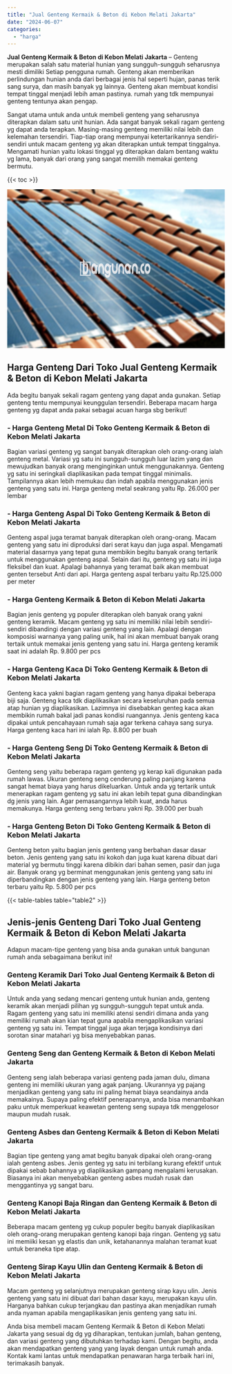 ```yaml
---
title: "Jual Genteng Kermaik & Beton di Kebon Melati Jakarta"
date: "2024-06-07"
categories: 
  - "harga"
---
```


**Jual Genteng Kermaik & Beton di Kebon Melati Jakarta** – Genteng merupakan salah satu material hunian yang sungguh-sungguh seharusnya mesti dimiliki Setiap pengguna rumah. Genteng akan memberikan perlindungan hunian anda dari berbagai jenis hal seperti hujan, panas terik sang surya, dan masih banyak yg lainnya. Genteng akan membuat kondisi tempat tinggal menjadi lebih aman pastinya. rumah yang tdk mempunyai genteng tentunya akan pengap.

Sangat utama untuk anda untuk membeli genteng yang seharusnya diterapkan dalam satu unit hunian. Ada sangat banyak sekali ragam genteng yg dapat anda terapkan. Masing-masing genteng memiliki nilai lebih dan kelemahan tersendiri. Tiap-tiap orang mempunyai ketertarikannya sendiri-sendiri untuk macam genteng yg akan diterapkan untuk tempat tinggalnya. Mengamati hunian yaitu lokasi tinggal yg diterapkan dalam bentang waktu yg lama, banyak dari orang yang sangat memilih memakai genteng bermutu.

{{< toc >}}

![Jual Genteng Kermaik & Beton di Kebon Melati Jakarta](/images/genteng-minimalis-murah02.png)

## Harga Genteng Dari Toko Jual Genteng Kermaik & Beton di Kebon Melati Jakarta

Ada begitu banyak sekali ragam genteng yang dapat anda gunakan. Setiap genteng tentu mempunyai keunggulan tersendiri. Beberapa macam harga genteng yg dapat anda pakai sebagai acuan harga sbg berikut!

### \- Harga Genteng Metal Di Toko Genteng Kermaik & Beton di Kebon Melati Jakarta

Bagian variasi genteng yg sangat banyak diterapkan oleh orang-orang ialah genteng metal. Variasi yg satu ini sungguh-sungguh luar lazim yang dan mewujudkan banyak orang menginginkan untuk menggunakannya. Genteng yg satu ini seringkali diaplikasikan pada tempat tinggal minimalis. Tampilannya akan lebih memukau dan indah apabila menggunakan jenis genteng yang satu ini. Harga genteng metal seakrang yaitu Rp. 26.000 per lembar

### \- Harga Genteng Aspal Di Toko Genteng Kermaik & Beton di Kebon Melati Jakarta

Genteng aspal juga teramat banyak diterapkan oleh orang-orang. Macam genteng yang satu ini diproduksi dari serat kayu dan juga aspal. Mengamati material dasarnya yang tepat guna membikin begitu banyak orang tertarik untuk menggunakan genteng aspal. Selain dari itu, genteng yg satu ini juga fleksibel dan kuat. Apalagi bahannya yang teramat baik akan membuat genten tersebut Anti dari api. Harga genteng aspal terbaru yaitu Rp.125.000 per meter

### \- Harga Genteng Kermaik & Beton di Kebon Melati Jakarta

Bagian jenis genteng yg populer diterapkan oleh banyak orang yakni genteng keramik. Macam genteng yg satu ini memiliki nilai lebih sendiri-sendiri dibandingi dengan variasi genteng yang lain. Apalagi dengan komposisi warnanya yang paling unik, hal ini akan membuat banyak orang tertaik untuk memakai jenis genteng yang satu ini. Harga genteng keramik saat ini adalah Rp. 9.800 per pcs

### \- Harga Genteng Kaca Di Toko Genteng Kermaik & Beton di Kebon Melati Jakarta

Genteng kaca yakni bagian ragam genteng yang hanya dipakai beberapa biji saja. Genteng kaca tdk diaplikasikan secara keseluruhan pada semua atap hunian yg diaplikasikan. Lazimnya ini disebabkan genteg kaca akan membikin rumah bakal jadi panas kondisi ruangannya. Jenis genteng kaca dipakai untuk pencahayaan rumah saja agar terkena cahaya sang surya. Harga genteng kaca hari ini ialah Rp. 8.800 per buah

### \- Harga Genteng Seng Di Toko Genteng Kermaik & Beton di Kebon Melati Jakarta

Genteng seng yaitu beberapa ragam genteng yg kerap kali digunakan pada rumah lawas. Ukuran genteng seng cenderung paling panjang karena sangat hemat biaya yang harus dikeluarkan. Untuk anda yg tertarik untuk menerapkan ragam genteng yg satu ini akan lebih tepat guna dibandingkan dg jenis yang lain. Agar pemasangannya lebih kuat, anda harus memakunya. Harga genteng seng terbaru yakni Rp. 39.000 per buah

### \- Harga Genteng Beton Di Toko Genteng Kermaik & Beton di Kebon Melati Jakarta

Genteng beton yaitu bagian jenis genteng yang berbahan dasar dasar beton. Jenis genteng yang satu ini kokoh dan juga kuat karena dibuat dari material yg bermutu tinggi karena dibikin dari bahan semen, pasir dan juga air. Banyak orang yg berminat menggunakan jenis genteng yang satu ini diperbandingkan dengan jenis genteng yang lain. Harga genteng beton terbaru yaitu Rp. 5.800 per pcs

{{< table-tables table="table2" >}}

## Jenis-jenis Genteng Dari Toko Jual Genteng Kermaik & Beton di Kebon Melati Jakarta

Adapun macam-tipe genteng yang bisa anda gunakan untuk bangunan rumah anda sebagaimana berikut ini!

### Genteng Keramik Dari Toko Jual Genteng Kermaik & Beton di Kebon Melati Jakarta

Untuk anda yang sedang mencari genteng untuk hunian anda, genteng keramik akan menjadi pilihan yg sungguh-sungguh tepat untuk anda. Ragam genteng yang satu ini memiliki atensi sendiri dimana anda yang memiliki rumah akan kian tepat guna apabila mengaplikasikan variasi genteng yg satu ini. Tempat tinggal juga akan terjaga kondisinya dari sorotan sinar matahari yg bisa menyebabkan panas.

### Genteng Seng dan Genteng Kermaik & Beton di Kebon Melati Jakarta

Genteng seng ialah beberapa variasi genteng pada jaman dulu, dimana genteng ini memiliki ukuran yang agak panjang. Ukurannya yg pajang menjadikan genteng yang satu ini paling hemat biaya seandainya anda memakainya. Supaya paling efektif penerapannya, anda bisa menambahkan paku untuk memperkuat keawetan genteng seng supaya tdk menggelosor maupun mudah rusak.

### Genteng Asbes dan Genteng Kermaik & Beton di Kebon Melati Jakarta

Bagian tipe genteng yang amat begitu banyak dipakai oleh orang-orang ialah genteng asbes. Jenis genteg yg satu ini terbilang kurang efektif untuk dipakai sebab bahannya yg diaplikasikan gampang mengalami kerusakan. Biasanya ini akan menyebabkan genteng asbes mudah rusak dan menggantinya yg sangat baru.

### Genteng Kanopi Baja Ringan dan Genteng Kermaik & Beton di Kebon Melati Jakarta

Beberapa macam genteng yg cukup populer begitu banyak diaplikasikan oleh orang-orang merupakan genteng kanopi baja ringan. Genteng yg satu ini memiiki kesan yg elastis dan unik, ketahanannya malahan teramat kuat untuk beraneka tipe atap.

### Genteng Sirap Kayu Ulin dan Genteng Kermaik & Beton di Kebon Melati Jakarta

Macam genteng yg selanjutnya merupakan genteng sirap kayu ulin. Jenis genteng yang satu ini dibuat dari bahan dasar kayu, merupakan kayu ulin. Harganya bahkan cukup terjangkau dan pastinya akan menjadikan rumah anda nyaman apabila mengaplikasikan jenis genteng yang satu ini.

Anda bisa membeli macam Genteng Kermaik & Beton di Kebon Melati Jakarta yang sesuai dg dg yg diharapkan, tentukan jumlah, bahan genteng, dan variasi genteng yang dibutuhkan terhadap kami. Dengan begitu, anda akan mendapatkan genteng yang yang layak dengan untuk rumah anda. Kontak kami lantas untuk mendapatkan penawaran harga terbaik hari ini, terimakasih banyak.
